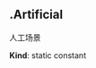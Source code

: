<a name="module_miot/service/scene--module.exports..SceneType.Artificial"></a>

## .Artificial
人工场景

**Kind**: static constant  
